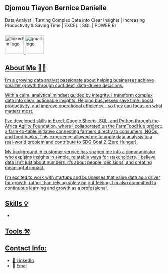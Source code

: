 ## Djomou Tiayon Bernice Danielle

Data Analyst | Turning Complex Data into Clear Insights | Increasing Productivity & Saving Time | EXCEL | SQL | POWER BI

###

<div align="left"> 
  <a href="https://www.linkedin.com/in/djomou-tiayon-bernice-danielle-b3550a242" target="_blank">
    <img src="https://img.shields.io/static/v1?message=Connect&logo=linkedin&label=LinkedIn&color=403d39&logoColor=white&labelColor=0077B5&style=flat" height="60" alt="linkedin logo"/>

  <a href="gmail:djomoubernice@gmail.com" target="_blank">
    <img src="https://img.shields.io/static/v1?message=Contact&logo=gmail&label=Email&color=403d39&logoColor=white&labelColor=D14836&style=flat" height="60" alt="gmail logo"  />
 
  
</div>

###

###

<div align="left">
</div>

###





## About Me 👱‍♀️

I’m a growing data analyst passionate about helping businesses achieve smarter growth through confident, data-driven decisions.

With a calm, analytical mindset guided by integrity, I transform complex data into clear, actionable insights. Helping businesses save time, boost productivity, and improve operational efficiency - so they can focus on what matters most.

I’ve developed skills in Excel, Google Sheets, SQL, and Python through the Africa Agility Foundation, where I collaborated on the FarmFoodHub project; a farm-to-table initiative connecting farmers directly to consumers, NGOs, and food banks. This experience allowed me to apply data analysis to a real-world problem and contribute to SDG Goal 2 (Zero Hunger).

My background in customer service has shaped me into a communicator who explains insights in simple, relatable ways for stakeholders. I believe data isn’t just about numbers, it’s about people, decisions, and creating meaningful impact.

I’m excited to work with startups and businesses that value data as a driver for growth, rather than relying solely on gut feeling. I’m also committed to continuous learning and growth as a professional.

## Skills 💡

* 

## Tools ⚒️


## Contact Info:

*  🔗 [LinkedIn](www.linkedin.com/in/djomou-tiayon-bernice-danielle-b3550a242)
*  📧 [Email](djomoubernice@gmail.com)












<!--
**dj-tiayon/dj-tiayon** is a ✨ _special_ ✨ repository because its `README.md` (this file) appears on your GitHub profile.

Here are some ideas to get you started:

- 🔭 I’m currently working on ...
- 🌱 I’m currently learning ...
- 👯 I’m looking to collaborate on ...
- 🤔 I’m looking for help with ...
- 💬 Ask me about ...
- 📫 How to reach me: ...
- 😄 Pronouns: ...
- ⚡ Fun fact: ...
-->
